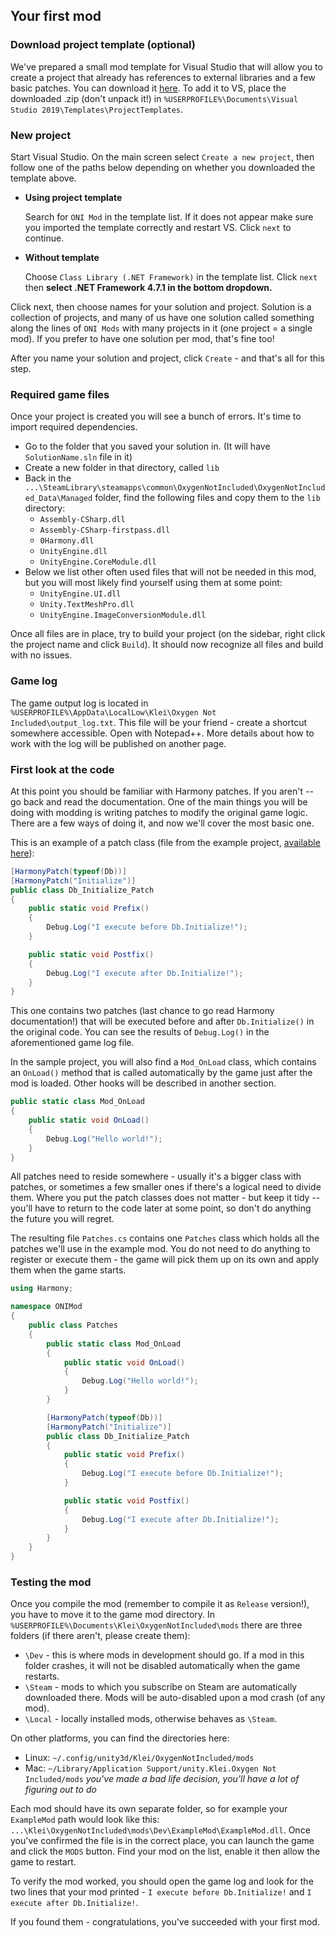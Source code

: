 ## Your first mod

### Download project template (optional)
We've prepared a small mod template for Visual Studio that will allow you to create a project that already has references to external libraries and a few basic patches. You can download it [here](https://github.com/Cairath/Oxygen-Not-Included-Modding/raw/master/resources/ONI%20Mod.zip).
To add it to VS, place the downloaded .zip (don't unpack it!) in `%USERPROFILE%\Documents\Visual Studio 2019\Templates\ProjectTemplates`.

### New project
Start Visual Studio. On the main screen select `Create a new project`, then follow one of the paths below depending on whether you downloaded the template above.

* **Using project template**
  
  Search for `ONI Mod` in the template list. If it does not appear make sure you imported the template correctly and restart VS. Click `next` to continue.

* **Without template**
  
  Choose `Class Library (.NET Framework)` in the template list. Click `next` then **select .NET Framework 4.7.1 in the bottom dropdown.**

Click next, then choose names for your solution and project. Solution is a collection of projects, and many of us have one solution called something along the lines of `ONI Mods` with many projects in it (one project = a single mod). If you prefer to have one solution per mod, that's fine too!

After you name your solution and project, click `Create` - and that's all for this step.

### Required game files
Once your project is created you will see a bunch of errors. It's time to import required dependencies.
* Go to the folder that you saved your solution in. (It will have `SolutionName.sln` file in it)
* Create a new folder in that directory, called `lib`
* Back in the `...\SteamLibrary\steamapps\common\OxygenNotIncluded\OxygenNotIncluded_Data\Managed` folder, find the following files and copy them to the `lib` directory:
  * `Assembly-CSharp.dll`
  * `Assembly-CSharp-firstpass.dll`
  * `0Harmony.dll`
  * `UnityEngine.dll`
  * `UnityEngine.CoreModule.dll`
* Below we list other often used files that will not be needed in this mod, but you will most likely find yourself using them at some point:
  * `UnityEngine.UI.dll`
  * `Unity.TextMeshPro.dll`
  * `UnityEngine.ImageConversionModule.dll`

Once all files are in place, try to build your project (on the sidebar, right click the project name and click `Build`). It should now recognize all files and build with no issues.

### Game log
The game output log is located in `%USERPROFILE%\AppData\LocalLow\Klei\Oxygen Not Included\output_log.txt`. This file will be your friend - create a shortcut somewhere accessible. Open with Notepad++. More details about how to work with the log will be published on another page.

### First look at the code
At this point you should be familiar with Harmony patches. If you aren't -- go back and read the documentation. One of the main things you will be doing with modding is writing patches to modify the original game logic. There are a few ways of doing it, and now we'll cover the most basic one.

This is an example of a patch class (file from the example project, [available here](https://github.com/Cairath/Oxygen-Not-Included-Modding/blob/master/examples/ONI%20Hello%20World%20Mod/ONIMod/Patches.cs)):
```cs
[HarmonyPatch(typeof(Db))]
[HarmonyPatch("Initialize")]
public class Db_Initialize_Patch
{
    public static void Prefix()
    {
        Debug.Log("I execute before Db.Initialize!");
    }

    public static void Postfix()
    {
        Debug.Log("I execute after Db.Initialize!");
    }
}
```

This one contains two patches (last chance to go read Harmony documentation!) that will be executed before and after `Db.Initialize()` in the original code. You can see the results of `Debug.Log()` in the aforementioned game log file.

In the sample project, you will also find a `Mod_OnLoad` class, which contains an `OnLoad()` method that is called automatically by the game just after the mod is loaded. Other hooks will be described in another section.
```cs
public static class Mod_OnLoad
{
    public static void OnLoad()
    {
        Debug.Log("Hello world!");
    }
}
```

All patches need to reside somewhere - usually it's a bigger class with patches, or sometimes a few smaller ones if there's a logical need to divide them. Where you put the patch classes does not matter - but keep it tidy -- you'll have to return to the code later at some point, so don't do anything the future you will regret.

The resulting file `Patches.cs` contains one `Patches` class which holds all the patches we'll use in the example mod. You do not need to do anything to register or execute them - the game will pick them up on its own and apply them when the game starts.

```cs
using Harmony;

namespace ONIMod
{
	public class Patches
	{
		public static class Mod_OnLoad
		{
			public static void OnLoad()
			{
				Debug.Log("Hello world!");
			}
		}

		[HarmonyPatch(typeof(Db))]
		[HarmonyPatch("Initialize")]
		public class Db_Initialize_Patch
		{
			public static void Prefix()
			{
				Debug.Log("I execute before Db.Initialize!");
			}

			public static void Postfix()
			{
				Debug.Log("I execute after Db.Initialize!");
			}
		}
	}
}
```

### Testing the mod
Once you compile the mod (remember to compile it as `Release` version!), you have to move it to the game mod directory. 
In `%USERPROFILE%\Documents\Klei\OxygenNotIncluded\mods` there are three folders (if there aren't, please create them):
* `\Dev` - this is where mods in development should go. If a mod in this folder crashes, it will not be disabled automatically when the game restarts.
* `\Steam` - mods to which you subscribe on Steam are automatically downloaded there. Mods will be auto-disabled upon a mod crash (of any mod).
* `\Local` - locally installed mods, otherwise behaves as `\Steam`. 

On other platforms, you can find the directories here:
* Linux: `~/.config/unity3d/Klei/OxygenNotIncluded/mods`
* Mac: `~/Library/Application Support/unity.Klei.Oxygen Not Included/mods` *you've made a bad life decision, you'll have a lot of figuring out to do*

Each mod should have its own separate folder, so for example your `ExampleMod` path would look like this:
`...\Klei\OxygenNotIncluded\mods\Dev\ExampleMod\ExampleMod.dll`. Once you've confirmed the file is in the correct place, you can launch the game and click the `MODS` button. Find your mod on the list, enable it then allow the game to restart.

To verify the mod worked, you should open the game log and look for the two lines that your mod printed - `I execute before Db.Initialize!` and `I execute after Db.Initialize!`.

If you found them - congratulations, you've succeeded with your first mod.
